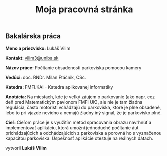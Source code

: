 ﻿<!DOCTYPE html>
<html>
<head>
<meta charset="utf-8">
<title>Bakalárska práca</title>
<link rel="icon" href="title.png" type="image/icon type">
</head>
<body>
<header>
<h1>Moja pracovná stránka</h1>
</header>
<section>
<h2>Bakalárska práca</h2>
<p><strong>Meno a priezvisko: </strong>Lukáš Vilim</p>
<p><strong>Kontakt: </strong><a href="mailto:vilim3@uniba.sk">vilim3@uniba.sk</a></p>
<p><strong>Názov práce: </strong>Počítanie obsadenosti parkoviska pomocou kamery</p>
<p><strong>Vedúci: </strong>doc. RNDr. Milan Ftáčnik, CSc.</p>
<p><strong>Katedra: </strong>FMFI.KAI - Katedra aplikovanej informatiky</p>
<p><strong>Anotácia: </strong>Na miestach, kde je veľký záujem o parkovanie (ako napr. cez deň pred
Matematickým pavionom FMFI UK), ale nie je tam žiadna regulácia, často
motoristi vchádzajú do parkoviska, ktoré je plne obsadené, lebo to pri vjazde
nevidno a nemajú žiadny iný signál, že je parkovisko plné.</p>
<p><strong>Cieľ: </strong>Cieľom práce je s využitím metód spracovania obrazu navrhnúť
a implementovať aplikáciu, ktorá umožní jednoduché počítanie áut
prichádzajúcich a odchádzajúcich z parkoviska a porovná ho s vyznačenou
kapacitou parkoviska. Úspešnosť aplikácie otestuje na reálnych dátach.</p>
</section>
<footer>vytvoril <strong>Lukáš Vilim</strong></footer>
</body>
</html>
